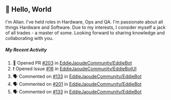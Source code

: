 ## :wave: Hello, World

I'm Allan. I've held roles in Hardware, Ops and QA. I'm passionate about all things Hardware and Software. Due to my interests, I consider myself a jack of all trades - a master of some. Looking forward to sharing knowledge and collaborating with you.

##### My Recent Activity
<!--START_SECTION:activity-->
1. 💪 Opened PR [#203](https://github.com//EddieJaoudeCommunity/EddieBot/pull/203) in [EddieJaoudeCommunity/EddieBot](https://github.com//EddieJaoudeCommunity/EddieBot)
2. ❗️ Opened issue [#18](https://github.com//EddieJaoudeCommunity/EddieBotUI/issues/18) in [EddieJaoudeCommunity/EddieBotUI](https://github.com//EddieJaoudeCommunity/EddieBotUI)
3. 🗣 Commented on [#133](https://github.com//EddieJaoudeCommunity/EddieBot/issues/133) in [EddieJaoudeCommunity/EddieBot](https://github.com//EddieJaoudeCommunity/EddieBot)
4. 🗣 Commented on [#201](https://github.com//EddieJaoudeCommunity/EddieBot/issues/201) in [EddieJaoudeCommunity/EddieBot](https://github.com//EddieJaoudeCommunity/EddieBot)
5. 🗣 Commented on [#133](https://github.com//EddieJaoudeCommunity/EddieBot/issues/133) in [EddieJaoudeCommunity/EddieBot](https://github.com//EddieJaoudeCommunity/EddieBot)
<!--END_SECTION:activity-->

<!--
**AllanRegush/AllanRegush** is a ✨ _special_ ✨ repository because its `README.md` (this file) appears on your GitHub profile.

Here are some ideas to get you started:

- 🔭 I’m currently working on ...
- 🌱 I’m currently learning ...
- 👯 I’m looking to collaborate on ...
- 🤔 I’m looking for help with ...
- 💬 Ask me about ...
- 📫 How to reach me: ...
- 😄 Pronouns: ...
- ⚡ Fun fact: ...
-->
